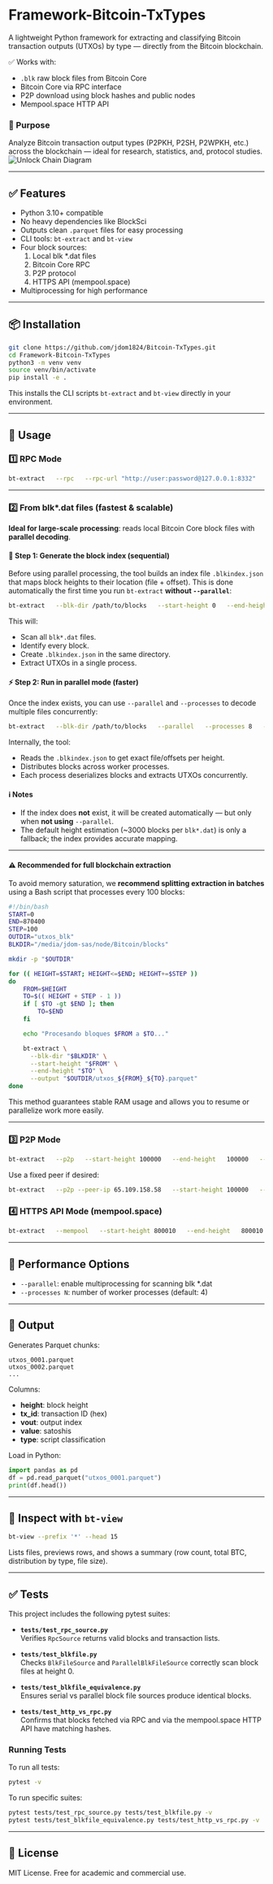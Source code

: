 # Framework-Bitcoin-TxTypes

A lightweight Python framework for extracting and classifying Bitcoin transaction outputs (UTXOs) by type — directly from the Bitcoin blockchain.

✅ Works with:
- `.blk` raw block files from Bitcoin Core
- Bitcoin Core via RPC interface
- P2P download using block hashes and public nodes
- Mempool.space HTTP API

### 🎯 Purpose

Analyze Bitcoin transaction output types (P2PKH, P2SH, P2WPKH, etc.) across the blockchain — ideal for research, statistics, and, protocol studies.
![Unlock Chain Diagram](unlock-chain.png)

---

## ✅ Features

- Python 3.10+ compatible  
- No heavy dependencies like BlockSci  
- Outputs clean `.parquet` files for easy processing  
- CLI tools: `bt-extract` and `bt-view`  
- Four block sources:  
  1. Local blk *.dat files  
  2. Bitcoin Core RPC  
  3. P2P protocol  
  4. HTTPS API (mempool.space)  
- Multiprocessing for high performance  

---

## 📦 Installation

```bash
git clone https://github.com/jdom1824/Bitcoin-TxTypes.git
cd Framework-Bitcoin-TxTypes
python3 -m venv venv
source venv/bin/activate
pip install -e .
```

This installs the CLI scripts `bt-extract` and `bt-view` directly in your environment.

---

## 🚀 Usage

### 1️⃣ RPC Mode

```bash
bt-extract   --rpc   --rpc-url "http://user:password@127.0.0.1:8332"   --start-height 100000   --end-height   100000   --output utxos
```

---

### 2️⃣ From blk*.dat files (fastest & scalable)

**Ideal for large-scale processing**: reads local Bitcoin Core block files with **parallel decoding**.

#### 🧭 Step 1: Generate the block index (sequential)

Before using parallel processing, the tool builds an index file `.blkindex.json` that maps block heights to their location (file + offset). This is done automatically the first time you run `bt-extract` **without `--parallel`**:

```bash
bt-extract   --blk-dir /path/to/blocks   --start-height 0   --end-height 1000   --output utxos
```

This will:

- Scan all `blk*.dat` files.
- Identify every block.
- Create `.blkindex.json` in the same directory.
- Extract UTXOs in a single process.

#### ⚡ Step 2: Run in parallel mode (faster)

Once the index exists, you can use `--parallel` and `--processes` to decode multiple files concurrently:

```bash
bt-extract   --blk-dir /path/to/blocks   --parallel   --processes 8   --start-height 100000   --end-height   200000   --output utxos
```

Internally, the tool:

- Reads the `.blkindex.json` to get exact file/offsets per height.
- Distributes blocks across worker processes.
- Each process deserializes blocks and extracts UTXOs concurrently.

#### ℹ️ Notes

- If the index does **not** exist, it will be created automatically — but only when **not using** `--parallel`.
- The default height estimation (~3000 blocks per `blk*.dat`) is only a fallback; the index provides accurate mapping.

---
#### ⚠️ Recommended for full blockchain extraction

To avoid memory saturation, we **recommend splitting extraction in batches** using a Bash script that processes every 100 blocks:

```bash
#!/bin/bash
START=0
END=870400
STEP=100
OUTDIR="utxos_blk"
BLKDIR="/media/jdom-sas/node/Bitcoin/blocks"

mkdir -p "$OUTDIR"

for (( HEIGHT=$START; HEIGHT<=$END; HEIGHT+=$STEP ))
do
    FROM=$HEIGHT
    TO=$(( HEIGHT + STEP - 1 ))
    if [ $TO -gt $END ]; then
        TO=$END
    fi

    echo "Procesando bloques $FROM a $TO..."

    bt-extract \
      --blk-dir "$BLKDIR" \
      --start-height "$FROM" \
      --end-height "$TO" \
      --output "$OUTDIR/utxos_${FROM}_${TO}.parquet"
done
```

This method guarantees stable RAM usage and allows you to resume or parallelize work more easily.

---

### 3️⃣ P2P Mode

```bash
bt-extract   --p2p   --start-height 100000   --end-height   100000   --output utxos
```

Use a fixed peer if desired:

```bash
bt-extract   --p2p --peer-ip 65.109.158.58   --start-height 100000   --end-height   100000   --output utxos
```

### 4️⃣ HTTPS API Mode (mempool.space)

```bash
bt-extract   --mempool   --start-height 800010   --end-height   800010   --output utxos_http
```

---

## 🔧 Performance Options

- `--parallel`: enable multiprocessing for scanning blk *.dat  
- `--processes N`: number of worker processes (default: 4)  

---

## 🧪 Output

Generates Parquet chunks:

```
utxos_0001.parquet
utxos_0002.parquet
...
```

Columns:

- **height**: block height  
- **tx_id**: transaction ID (hex)  
- **vout**: output index  
- **value**: satoshis  
- **type**: script classification  

Load in Python:

```python
import pandas as pd
df = pd.read_parquet("utxos_0001.parquet")
print(df.head())
```

---

## 👀 Inspect with `bt-view`

```bash
bt-view --prefix '*' --head 15
```

Lists files, previews rows, and shows a summary (row count, total BTC, distribution by type, file size).

---

## ✅ Tests

This project includes the following pytest suites:

- **`tests/test_rpc_source.py`**  
  Verifies `RpcSource` returns valid blocks and transaction lists.

- **`tests/test_blkfile.py`**  
  Checks `BlkFileSource` and `ParallelBlkFileSource` correctly scan block files at height 0.

- **`tests/test_blkfile_equivalence.py`**  
  Ensures serial vs parallel block file sources produce identical blocks.

- **`tests/test_http_vs_rpc.py`**  
  Confirms that blocks fetched via RPC and via the mempool.space HTTP API have matching hashes.

### Running Tests

To run all tests:

```bash
pytest -v
```

To run specific suites:

```bash
pytest tests/test_rpc_source.py tests/test_blkfile.py -v
pytest tests/test_blkfile_equivalence.py tests/test_http_vs_rpc.py -v
```

---

## 📄 License

MIT License. Free for academic and commercial use.
